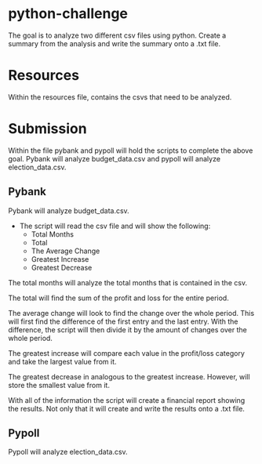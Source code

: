 # python-challenge
The goal is to analyze two different csv files using python. Create a summary from the analysis and write the summary onto a .txt file.

# Resources

Within the resources file, contains the csvs that need to be analyzed.

# Submission

Within the file pybank and pypoll will hold the scripts to complete the above goal. Pybank will analyze budget_data.csv and pypoll will analyze election_data.csv.

## Pybank

Pybank will analyze budget_data.csv. 

* The script will read the csv file and will show the following:
  * Total Months
  * Total
  * The Average Change
  * Greatest Increase
  * Greatest Decrease

The total months will analyze the total months that is contained in the csv.

The total will find the sum of the profit and loss for the entire period.

The average change will look to find the change over the whole period. This will first find the difference of the first entry and the last entry. With the difference, the script will then divide it by the amount of changes over the whole period.

The greatest increase will compare each value in the profit/loss category and take the largest value from it.

The greatest decrease in analogous to the greatest increase. However, will store the smallest value from it.

With all of the information the script will create a financial report showing the results. Not only that it will create and write the results onto a .txt file.

## Pypoll

Pypoll will analyze election_data.csv.


